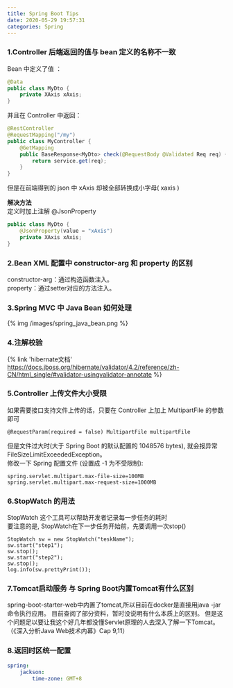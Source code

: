 ```yaml
---
title: Spring Boot Tips
date: 2020-05-29 19:57:31
categories: Spring
---
```


### 1.Controller 后端返回的值与 bean 定义的名称不一致
Bean 中定义了值 ：  
```java
@Data
public class MyDto {
    private XAxis xAxis;  
}
```

并且在 Controller 中返回：
```java
@RestController
@RequestMapping("/my")
public class MyController {
    @GetMapping
    public BaseResponse<MyDto> check(@RequestBody @Validated Req req) {
        return service.get(req);
    }
}
```

但是在前端得到的 json 中 xAxis 却被全部转换成小字母( xaxis )  

**解决方法**  
定义时加上注解 @JsonProperty
````java
public class MyDto {
    @JsonProperty(value = "xAxis")
    private XAxis xAxis;  
}
````

### 2.Bean XML 配置中 constructor-arg 和 property 的区别
constructor-arg：通过构造函数注入。   
property：通过setter对应的方法注入。

### 3.Spring MVC 中 Java Bean 如何处理
{% img /images/spring_java_bean.png %}

### 4.注解校验
{% link 'hibernate文档' https://docs.jboss.org/hibernate/validator/4.2/reference/zh-CN/html_single/#validator-usingvalidator-annotate %}

### 5.Controller 上传文件大小受限
如果需要接口支持文件上传的话，只要在 Controller 上加上 MultipartFile 的参数即可
```
@RequestParam(required = false) MultipartFile multipartFile
```
但是文件过大时(大于 Spring Boot 的默认配置的 1048576 bytes), 就会报异常 FileSizeLimitExceededException。  
修改一下 Spring 配置文件 (设置成 -1 为不受限制):
```properties
spring.servlet.multipart.max-file-size=100MB
spring.servlet.multipart.max-request-size=1000MB
```

### 6.StopWatch 的用法
StopWatch 这个工具可以帮助开发者记录每一步任务的耗时  
要注意的是, StopWatch在下一步任务开始前，先要调用一次stop()
```
StopWatch sw = new StopWatch("teskName");
sw.start("step1");
sw.stop();
sw.start("step2");
sw.stop();
log.info(sw.prettyPrint());
```

### 7.Tomcat启动服务 与 Spring Boot内置Tomcat有什么区别
spring-boot-starter-web中内置了tomcat,所以目前在docker是直接用java -jar命令执行应用。
目前查阅了部分资料，暂时没说明有什么本质上的区别。
但是这个问题足以要让我这个好几年都没懂Servlet原理的人去深入了解一下Tomcat。（《深入分析Java Web技术内幕》Cap 9,11）

### 8.返回时区统一配置
```yaml
spring:
    jackson:
        time-zone: GMT+8
```

